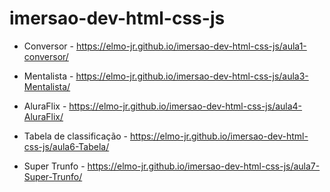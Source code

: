 # imersao-dev-html-css-js

- Conversor - https://elmo-jr.github.io/imersao-dev-html-css-js/aula1-conversor/

- Mentalista - https://elmo-jr.github.io/imersao-dev-html-css-js/aula3-Mentalista/

- AluraFlix - https://elmo-jr.github.io/imersao-dev-html-css-js/aula4-AluraFlix/

- Tabela de classificação - https://elmo-jr.github.io/imersao-dev-html-css-js/aula6-Tabela/

- Super Trunfo - https://elmo-jr.github.io/imersao-dev-html-css-js/aula7-Super-Trunfo/
